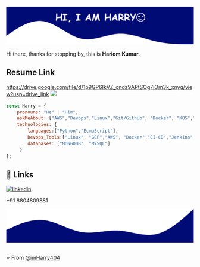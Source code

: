 
![banner.png](https://github.com/imHarry404/harry_python_projects/blob/master/projects/banner.png)

Hi there, thanks for stopping by, this is **Hariom Kumar**.

## Resume Link
https://drive.google.com/file/d/1p9GP6IkVZ_cndz9APtSOg7iOm3k_xnyq/view?usp=drive_link
![](https://raw.githubusercontent.com/shubhadip/shubhadip/main/dev.gif)

```javascript
const Harry = {
    pronouns: "He" | "Him",
    askMeAbout: ["AWS","Devops","Linux","Git/Github", "Docker", "K8S","CI-CD"],
    technologies: {
        languages:["Python","EcmaScript"],
        Devops_Tools:["Linux", "GCP","AWS", "Docker","CI-CD","Jenkins","K8S","GIT/GitHub","HELM","Terraform","Ansible"],
        databases: ["MONGODB", "MYSQL"]
     }
};
```

## 🔗 Links
[![linkedin](https://img.shields.io/badge/linkedin-0A66C2?style=for-the-badge&logo=linkedin&logoColor=white)](https://www.linkedin.com/in/imharry404/)

+91 8804809881




![bottom.png](https://raw.githubusercontent.com/iCharlesZ/FigureBed/master/img/readme-bottom.png)
```
```
⭐️ From [@imHarry404](https://github.com/imHarry404)
